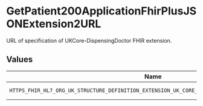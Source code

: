 # GetPatient200ApplicationFhirPlusJSONExtension2URL

URL of specification of UKCore-DispensingDoctor FHIR extension.


## Values

| Name                                                                                            | Value                                                                                           |
| ----------------------------------------------------------------------------------------------- | ----------------------------------------------------------------------------------------------- |
| `HTTPS_FHIR_HL7_ORG_UK_STRUCTURE_DEFINITION_EXTENSION_UK_CORE_PREFERRED_DISPENSER_ORGANIZATION` | https://fhir.hl7.org.uk/StructureDefinition/Extension-UKCore-PreferredDispenserOrganization     |
